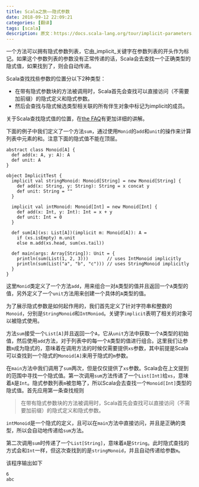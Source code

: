 ```yaml
---
title: Scala之旅——隐式参数
date: 2018-09-12 22:09:21
categories: [翻译]
tags: [scala]
description: 原文：https://docs.scala-lang.org/tour/implicit-parameters.html
---
```


一个方法可以拥有隐式参数列表，它由_implicit_关键字在参数列表的开头作为标记。如果这个参数列表的参数没有正常传递的话，Scala会去查找一个正确类型的隐式值，如果找到了，则会自动传递。

Scala查找找些参数的位置分以下2种类型：

- 在带有隐式参数块的方法被调用时，Scala首先会查找可以直接访问（不需要加前缀）的隐式定义和隐式参数。
- 然后会查找与隐式候选类型相关联的所有伴生对象中标记为implicit的成员。

关于Scala查找隐式值的位置，在[the FAQ](//docs.scala-lang.org/tutorials/FAQ/finding-implicits.html)有更加详细的讲解。<!--more-->

下面的例子中我们定义了一个方法`sum`，通过使用`Monid`的`add`和`unit`的操作来计算列表中元素的和。注意下面的隐式值不能在顶层。

```tut
abstract class Monoid[A] {
  def add(x: A, y: A): A
  def unit: A
}

object ImplicitTest {
  implicit val stringMonoid: Monoid[String] = new Monoid[String] {
    def add(x: String, y: String): String = x concat y
    def unit: String = ""
  }
  
  implicit val intMonoid: Monoid[Int] = new Monoid[Int] {
    def add(x: Int, y: Int): Int = x + y
    def unit: Int = 0
  }
  
  def sum[A](xs: List[A])(implicit m: Monoid[A]): A =
    if (xs.isEmpty) m.unit
    else m.add(xs.head, sum(xs.tail))
    
  def main(args: Array[String]): Unit = {
    println(sum(List(1, 2, 3)))       // uses IntMonoid implicitly
    println(sum(List("a", "b", "c"))) // uses StringMonoid implicitly
  }
}
```

这里`Monid`类定义了一个方法`add`，用来组合一对`A`类型的值并且返回一个`A`类型的值，另外定义了一个`unit`方法用来创建一个具体的`A`类型的值。

为了展示隐式参数是如何起作用的，我们首先定义了针对字符串和整数的`Monoid`，分别是`StringMonoid`和`IntMoniod`。关键字`implicit`表明了相关的对象可以被隐式使用。

方法`sum`接受一个`List[A]`并且返回一个`A`，它从`unit`方法中获取一个`A`类型的初始值，然后使用`add`方法，对于列表中的每一个`A`类型的值进行组合。这里我们让参数`m`成为隐式的，意味着在调用方法的时候仅需要提供`xs`参数，其中前提是Scala可以查找到一个隐式的`Monoid[A]`来用于隐式的`m`参数。

在`main`方法中我们调用了`sum`两次，但是仅仅提供了`xs`参数。Scala会在上文提到的范围中寻找一个隐式值。第一次调用`sum`方法传递了一个`List[Int]`给`xs`，意味着`A`是`Int`。隐式参数列表`m`被忽略了，所以Scala会去查找一个`Monoid[Int]`类型的隐式值。首先应用第一条查找规则

> 在带有隐式参数块的方法被调用时，Scala首先会查找可以直接访问（不需要加前缀）的隐式定义和隐式参数。

`intMonoid`是一个隐式的定义，且可以在`main`方法中直接访问，并且是正确的类型，所以会自动地传递给`sum`方法。

第二次调用`sum`时传递了一个`List[String]`，意味着`A`是`String`。此时隐式查找的方式会和`Int`一样，但这次查找到的是`stringMonoid`，并且自动传递给参数`m`。

该程序输出如下

```
6
abc
```